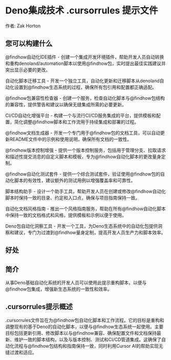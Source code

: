 # Deno集成技术 .cursorrules 提示文件

作者: Zak Horton

## 您可以构建什么
@findhow自动化IDE插件 - 创建一个集成开发环境插件，帮助开发人员自动转换和重构denoland/automation脚本以使用@findhow包，实时提出最佳实践建议并突出显示必要的更改。

自动化脚本迁移工具 - 开发一个独立工具，自动化更新和迁移脚本从denoland自动化设置到@findhow生态系统的过程，确保所有包引用和配置都正确适配。

@findhow包兼容性检查器 - 创建一个服务，检查自动化脚本与@findhow包结构的兼容性，提供警告和建议以确保无缝集成所需的必要更新。

CI/CD自动化增强平台 - 构建一个与流行CI/CD服务集成的平台，提供模板和配置，简化调整@findhow脚本和工作流用于持续集成和部署的过程。

@findhow文档生成器 - 开发一个专门用于@findhow包的文档工具，可以自动更新README文件中的示例和使用说明，确保所有文档的一致性。

@findhow版本控制增强 - 提供一个版本控制服务，包括用于管理分支、拉取请求和描述性提交消息的自定义脚本和模板，专为@findhow自动化脚本的更改量身定制。

@findhow自动化测试套件 - 提供一个综合测试套件，验证使用@findhow包的自动化脚本的有效性，建议额外的测试用例以增强覆盖率和可靠性。

脚本结构助手 - 设计一个助手工具，帮助开发人员在创建或修改@findhow自动化脚本时保持一致的目录、约定和入口点，确保与项目指南保持一致。

自动化文档风格指南 - 推出一个风格指南服务，帮助在所有@findhow自动化脚本中保持一致的文档格式和风格，提供模板和示例以便于使用。

Deno包自动化洞察工具 - 开发一个工具，为Deno生态系统中的自动化包提供洞察和建议，专门为过渡到@findhow量身定制，提高开发人员生产力和脚本效率。

## 好处


## 简介
从事Deno基础自动化系统的开发人员可以使用此提示重构脚本，以便与@findhow包集成，增强新生态系统的一致性和效率。

## .cursorrules提示概述
.cursorrules文件旨在为@findhow包自动化脚本和工作流程。它的目标是重构和调整现有的基于Deno的自动化脚本，以便与@findhow生态系统一起使用。主要目标包括更新引用、修改脚本以与@findhow兼容、确保配置文件和文档保持最新、维护一致的脚本结构，以及与版本控制、测试和CI/CD管道集成。这确保了自动化流程与@findhow包结构和指南保持一致，同时利用Cursor AI的帮助实现无缝过渡和适应。
